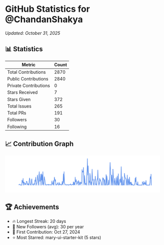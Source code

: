 # GitHub Statistics for @ChandanShakya
*Updated: October 31, 2025*

## 📊 Statistics
| Metric | Count |
|--------|--------|
| Total Contributions | 2870 |
| Public Contributions | 2840 |
| Private Contributions | 0 |
| Stars Received | 7 |
| Stars Given | 372 |
| Total Issues | 265 |
| Total PRs | 191 |
| Followers | 30 |
| Following | 16 |

## 📈 Contribution Graph

![Contribution Graph](./contribution_graph.png)

## 🏆 Achievements

- 🔥 Longest Streak: 20 days
- 👥 New Followers (avg): 30 per year
- 📅 First Contribution: Oct 27, 2024
- ⭐ Most Starred: mary-ui-starter-kit (5 stars)

